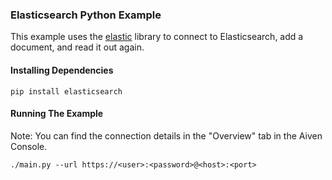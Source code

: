 ### Elasticsearch Python Example

This example uses the [elastic](https://pypi.org/project/elasticsearch/) library to connect to Elasticsearch, add a document, and read it out again.
#### Installing Dependencies  

```
pip install elasticsearch
```

#### Running The Example
Note: You can find the connection details in the "Overview" tab in the Aiven Console.
```
./main.py --url https://<user>:<password>@<host>:<port>
```